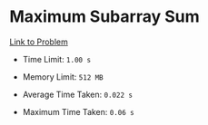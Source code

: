 # Maximum Subarray Sum

[Link to Problem](https://cses.fi/problemset/task/1643)

- Time Limit: ```1.00 s```
- Memory Limit: ```512 MB```

- Average Time Taken: ```0.022 s```
- Maximum Time Taken: ```0.06 s```